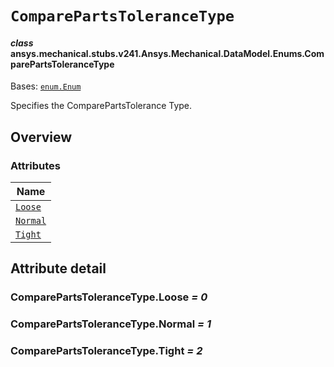 # `ComparePartsToleranceType`



#### *class* ansys.mechanical.stubs.v241.Ansys.Mechanical.DataModel.Enums.ComparePartsToleranceType

Bases: [`enum.Enum`](https://docs.python.org/3/library/enum.html#enum.Enum)

Specifies the ComparePartsTolerance Type.

<!-- !! processed by numpydoc !! -->

<a id="overview"></a>

## Overview

### Attributes

| Name |
| -------------------------------------------------------------------------------------------------------------------------------- |
| [`Loose`](../../../../../v242/Ansys/Mechanical/DataModel/Enums/ComparePartsToleranceType.md#ComparePartsToleranceType.Loose) |
| [`Normal`](../../../../../v242/Ansys/Mechanical/DataModel/Enums/ComparePartsToleranceType.md#ComparePartsToleranceType.Normal) |
| [`Tight`](../../../../../v242/Ansys/Mechanical/DataModel/Enums/ComparePartsToleranceType.md#ComparePartsToleranceType.Tight) |

<a id="attribute-detail"></a>

## Attribute detail

<a id="ComparePartsToleranceType.Loose"></a>

### ComparePartsToleranceType.Loose *= 0*

<a id="ComparePartsToleranceType.Normal"></a>

### ComparePartsToleranceType.Normal *= 1*

<a id="ComparePartsToleranceType.Tight"></a>

### ComparePartsToleranceType.Tight *= 2*


